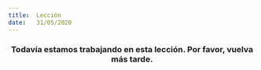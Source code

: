 ```yaml
---
title:  Lección
date:   31/05/2020
---
```


### <center>Todavía estamos trabajando en esta lección. Por favor, vuelva más tarde.</center>